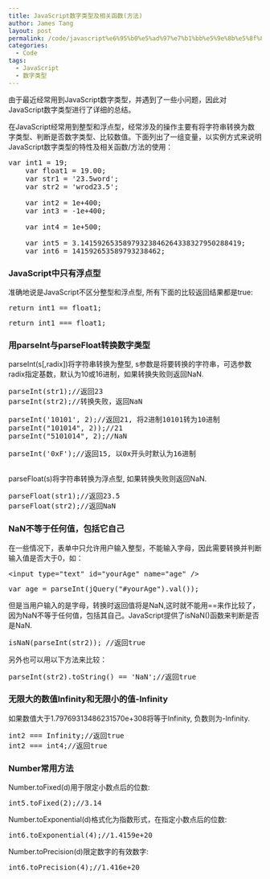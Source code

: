 ```yaml
---
title: JavaScript数字类型及相关函数(方法)
author: James Tang
layout: post
permalink: /code/javascript%e6%95%b0%e5%ad%97%e7%b1%bb%e5%9e%8b%e5%8f%8a%e7%9b%b8%e5%85%b3%e5%87%bd%e6%95%b0%e6%96%b9%e6%b3%95/
categories:
  - Code
tags:
  - JavaScript
  - 数字类型
---
```

由于最近经常用到JavaScript数字类型，并遇到了一些小问题，因此对JavaScript数字类型进行了详细的总结。

在JavaScript经常用到整型和浮点型，经常涉及的操作主要有将字符串转换为数字类型、判断是否数字类型、比较数值。下面列出了一组变量，以实例方式来说明JavaScript数字类型的特性及相关函数/方法的使用：

<pre class="brush:javascript">var int1 = 19;
	var float1 = 19.00;
	var str1 = '23.5word';
	var str2 = 'wrod23.5';
	
	var int2 = 1e+400;
	var int3 = -1e+400;
	
	var int4 = 1e+500;
	
	var int5 = 3.14159265358979323846264338327950288419;
	var int6 = 141592653589793238462;
</pre>

### JavaScript中只有浮点型

准确地说是JavaScript不区分整型和浮点型, 所有下面的比较返回结果都是true:

<pre class="brush:javascript">return int1 == float1;
</pre>

<pre class="brush:javascript">return int1 === float1;
</pre>

### 用parseInt与parseFloat转换数字类型

parseInt(s[,radix])将字符串转换为整型, s参数是将要转换的字符串，可选参数radix指定基数，默认为10或16进制，如果转换失败则返回NaN.

<pre class="brush:javascript">parseInt(str1);//返回23
parseInt(str2);//转换失败，返回NaN

parseInt('10101', 2);//返回21, 将2进制10101转为10进制
parseInt("101014", 2));//21
parseInt("5101014", 2);//NaN

parseInt('0xF');//返回15, 以0x开头时默认为16进制

</pre>

parseFloat(s)将字符串转换为浮点型, 如果转换失败则返回NaN.

<pre class="brush:javascript">parseFloat(str1);//返回23.5
parseFloat(str2);//返回NaN
</pre>

### NaN不等于任何值，包括它自己

在一些情况下，表单中只允许用户输入整型，不能输入字母，因此需要转换并判断输入值是否大于0，如：

<pre class="brush:html">&lt;input type="text" id="yourAge" name="age" /&gt;
</pre>

<pre class="brush:javascript">var age = parseInt(jQuery("#yourAge").val());
</pre>

但是当用户输入的是字母，转换时返回值将是NaN,这时就不能用==来作比较了， 因为NaN不等于任何值，包括其自己。JavaScript提供了isNaN()函数来判断是否是NaN.

<pre class="brush:javascript">isNaN(parseInt(str2)); //返回true
</pre>

另外也可以用以下方法来比较：

<pre class="brush:javascript">parseInt(str2).toString() == 'NaN';//返回true
</pre>

### 无限大的数值Infinity和无限小的值-Infinity

如果数值大于1.79769313486231570e+308将等于Infinity, 负数则为-Infinity. 

<pre class="brush:javascript">int2 === Infinity;//返回true
int2 === int4;//返回true
</pre>

### Number常用方法

Number.toFixed(d)用于限定小数点后的位数:

<pre class="brush:javascript">int5.toFixed(2);//3.14
</pre>

Number.toExponential(d)格式化为指数形式，在指定小数点后的位数:

<pre class="brush:javascript">int6.toExponential(4);//1.4159e+20
</pre>

Number.toPrecision(d)限定数字的有效数字:

<pre class="brush:javascript">int6.toPrecision(4);//1.416e+20
</pre>